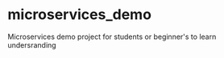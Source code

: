 # microservices_demo
 Microservices demo project for students or beginner's to learn undersranding 

